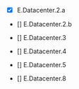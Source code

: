 - [x] E.Datacenter.2.a

- [] E.Datacenter.2.b

- [] E.Datacenter.3

- [] E.Datacenter.4

- [] E.Datacenter.5

- [] E.Datacenter.8
